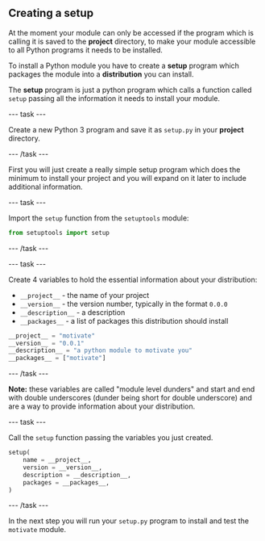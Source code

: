 ## Creating a setup

At the moment your module can only be accessed if the program which is calling it is saved to the **project** directory, to make your module accessible to all Python programs it needs to be installed.

To install a Python module you have to create a **setup** program which packages the module into a **distribution** you can install.

The **setup** program is just a python program which calls a function called `setup` passing all the information it needs to install your module.

--- task ---

Create a new Python 3 program and save it as `setup.py` in your **project** directory.

--- /task ---

First you will just create a really simple setup program which does the minimum to install your project and you will expand on it later to include additional information.

--- task ---

Import the `setup` function from the `setuptools` module:

```python
from setuptools import setup
```

--- /task ---

--- task ---

Create 4 variables to hold the essential information about your distribution:
+ `__project__` - the name of your project
+ `__version__` - the version number, typically in the format `0.0.0`
+ `__description__` - a description
+ `__packages__` - a list of packages this distribution should install

```python
__project__ = "motivate"
__version__ = "0.0.1"
__description__ = "a python module to motivate you"
__packages__ = ["motivate"]
```

--- /task ---

**Note:** these variables are called "module level dunders" and start and end with double underscores (dunder being short for double underscore) and are a way to provide information about your distribution.

--- task ---

Call the `setup` function passing the variables you just created.

```python
setup(
    name = __project__,
    version = __version__,
    description = __description__,
    packages = __packages__,
)
```

--- /task ---

In the next step you will run your `setup.py` program to install and test the `motivate` module.